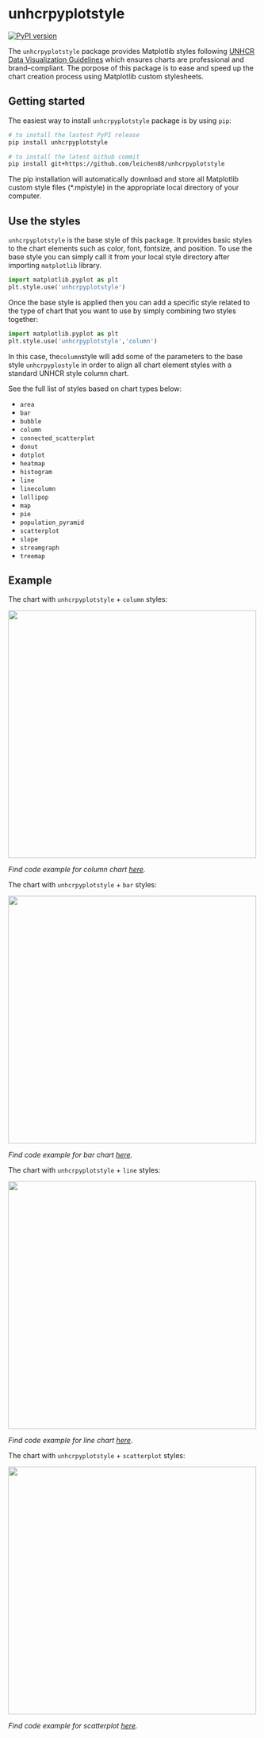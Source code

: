 # unhcrpyplotstyle

[![PyPI version](https://badge.fury.io/py/unhcrpyplotstyle.svg)](https://badge.fury.io/py/unhcrpyplotstyle)

The `unhcrpyplotstyle` package provides Matplotlib styles following [UNHCR Data Visualization Guidelines](https://www.unhcr.org/brand/wp-content/uploads/sites/89/2021/11/UNHCR_Data_Visualization_Guidelines.pdf) which ensures charts are professional and brand–compliant. The porpose of this package is to ease and speed up the chart creation process using Matplotlib custom stylesheets. 

## Getting started
The easiest way to install `unhcrpyplotstyle` package is by using `pip`:

```bash
# to install the lastest PyPI release
pip install unhcrpyplotstyle

# to install the latest Github commit
pip install git+https://github.com/leichen88/unhcrpyplotstyle
```

The pip installation will automatically download and store all Matplotlib custom style files (*.mplstyle) in the appropriate local directory of your computer.

## Use the styles
`unhcrpyplotstyle` is the base style of this package. It provides basic styles to the chart elements such as color, font, fontsize, and position. To use the base style you can simply call it from your local style directory after importing `matplotlib` library.

```python
import matplotlib.pyplot as plt
plt.style.use('unhcrpyplotstyle')
```

Once the base style is applied then you can add a specific style related to the type of chart that you want to use by simply combining two styles together:

```python
import matplotlib.pyplot as plt
plt.style.use('unhcrpyplotstyle','column')
```

In this case, the`column`style will add some of the parameters to the base style `unhcrpyplostyle` in order to align all chart element styles with a standard UNHCR style column chart.

See the full list of styles based on chart types below:
- `area`
- `bar`
- `bubble`
- `column`
- `connected_scatterplot`
- `donut`
- `dotplot`
- `heatmap`
- `histogram`
- `line`
- `linecolumn`
- `lollipop`
- `map`
- `pie`
- `population_pyramid`
- `scatterplot`
- `slope`
- `streamgraph`
- `treemap`

## Example
The chart with `unhcrpyplotstyle` + `column` styles:

<img src="https://raw.githubusercontent.com/leichen88/unhcrpyplotstyle/main/example/python_column_chart-1.svg" width="500">

_Find code example for column chart [here](https://dataviz.unhcr.org/tools/python/python_column_chart.html)._


The chart with `unhcrpyplotstyle` + `bar` styles:

<img src="https://raw.githubusercontent.com/leichen88/unhcrpyplotstyle/main/example/python_bar_chart-1.svg" width="500">

_Find code example for bar chart [here](https://dataviz.unhcr.org/tools/python/python_bar_chart.html)._


The chart with `unhcrpyplotstyle` + `line` styles:

<img src="https://raw.githubusercontent.com/leichen88/unhcrpyplotstyle/main/example/python_line_chart-1.svg" width="500">

_Find code example for line chart [here](https://dataviz.unhcr.org/tools/python/python_line_chart.html)._


The chart with `unhcrpyplotstyle` + `scatterplot` styles:

<img src="https://raw.githubusercontent.com/leichen88/unhcrpyplotstyle/main/example/python_scatterplot-1.svg" width="500">

_Find code example for scatterplot [here](https://dataviz.unhcr.org/tools/python/python_scatterplot.html)._

